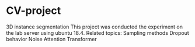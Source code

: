 # CV-project
3D instance segmentation
This project was conducted the experiment on the lab server using ubuntu 18.4.
Related topics:
  Sampling methods
  Dropout behavior
  Noise
  Attention
  Transformer
